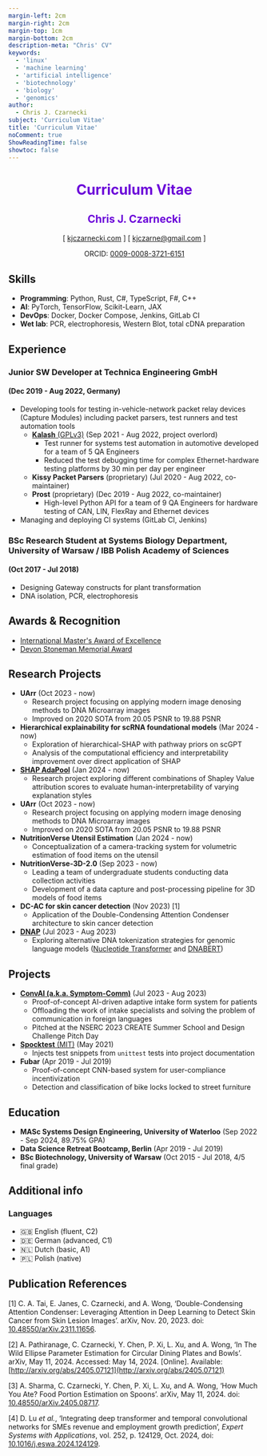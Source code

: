 ```yaml
---
margin-left: 2cm
margin-right: 2cm
margin-top: 1cm
margin-bottom: 2cm
description-meta: "Chris' CV"
keywords:
  - 'linux'
  - 'machine learning'
  - 'artificial intelligence'
  - 'biotechnology'
  - 'biology'
  - 'genomics'
author:
  - Chris J. Czarnecki
subject: 'Curriculum Vitae'
title: 'Curriculum Vitae'
noComment: true
ShowReadingTime: false
showtoc: false
---
```


<h1 style="color:#6b04d9;text-align:center"> Curriculum Vitae </h1>

<h2 id="chris-j.-czarnecki" style="color:#6b04d9;text-align:center">Chris J. Czarnecki</h2>
<p style="text-align:center">[ <a href="https://kjczarnecki.com/">kjczarnecki.com</a> ] [
<a href="mailto:kjczarne@gmail.com">kjczarne@gmail.com</a> ]</p>
<p style="text-align:center">ORCID: <a href="https://orcid.org/0009-0008-3721-6151">0009-0008-3721-6151</a></p>

## Skills

- **Programming**: Python, Rust, C\#, TypeScript, F\#, C++
- **AI**: PyTorch, TensorFlow, Scikit-Learn, JAX
- **DevOps**: Docker, Docker Compose, Jenkins, GitLab CI
- **Wet lab**: PCR, electrophoresis, Western Blot, total cDNA preparation

## Experience

### Junior SW Developer at Technica Engineering GmbH
#### (Dec 2019 - Aug 2022, Germany)

- Developing tools for testing in-vehicle-network packet relay devices (Capture Modules) including packet parsers, test runners and test automation tools
    - [**Kalash** (GPLv3)](https://github.com/Technica-Engineering/kalash) (Sep 2021 - Aug 2022, project overlord)
        - Test runner for systems test automation in automotive developed for a team of 5 QA Engineers
        - Reduced the test debugging time for complex Ethernet-hardware testing platforms by 30 min per day per engineer
    - **Kissy Packet Parsers** (proprietary) (Jul 2020 - Aug 2022, co-maintainer)
    - **Prost** (proprietary) (Dec 2019 - Aug 2022, co-maintainer)
        - High-level Python API for a team of 9 QA Engineers for hardware testing of CAN, LIN, FlexRay and Ethernet devices
- Managing and deploying CI systems (GitLab CI, Jenkins)

### BSc Research Student at Systems Biology Department, University of Warsaw / IBB Polish Academy of Sciences
#### (Oct 2017 - Jul 2018)

- Designing Gateway constructs for plant transformation
- DNA isolation, PCR, electrophoresis

## Awards & Recognition

- [International Master's Award of Excellence](https://uwaterloo.ca/graduate-studies-postdoctoral-affairs/awards/international-masters-award-excellence-imae)
- [Devon Stoneman Memorial Award](https://uwaterloo.ca/graduate-studies-postdoctoral-affairs/awards/devon-stoneman-memorial-award)

## Research Projects

- **UArr** (Oct 2023 - now)
    - Research project focusing on applying modern image denosing methods to DNA Microarray images
    - Improved on 2020 SOTA from $20.05$ PSNR to $19.88$ PSNR
- **Hierarchical explainability for scRNA foundational models** (Mar 2024 - now)
    - Exploration of hierarchical-SHAP with pathway priors on scGPT
    - Analysis of the computational efficiency and interpretability improvement over direct application of SHAP
- [**SHAP AdaPool**](https://github.com/kjczarne/shap_adapool) (Jan 2024 - now)
    - Research project exploring different combinations of Shapley Value attribution scores to evaluate human-interpretability of varying explanation styles
- **UArr** (Oct 2023 - now)
    - Research project focusing on applying modern image denosing methods to DNA Microarray images
    - Improved on 2020 SOTA from $20.05$ PSNR to $19.88$ PSNR
- **NutritionVerse Utensil Estimation** (Jan 2024 - now)
    - Conceptualization of a camera-tracking system for volumetric estimation of food items on the utensil
- **NutritionVerse-3D-2.0** (Sep 2023 - now)
    - Leading a team of undergraduate students conducting data collection activities
    - Development of a data capture and post-processing pipeline for 3D models of food items
- **DC-AC for skin cancer detection** (Nov 2023) \[1\]
    - Application of the Double-Condensing Attention Condenser architecture to skin cancer detection
- [**DNAP**](https://github.com/kjczarne/dnap) (Jul 2023 - Aug 2023)
    - Exploring alternative DNA tokenization strategies for genomic language models ([Nucleotide Transformer](https://github.com/instadeepai/nucleotide-transformer) and [DNABERT](https://github.com/jerryji1993/DNABERT))

## Projects

- [**ConvAI (a.k.a. Symptom-Comm)**](https://github.com/kjczarne/symptom-comm) (Jul 2023 - Aug 2023)
    - Proof-of-concept AI-driven adaptive intake form system for patients
    - Offloading the work of intake specialists and solving the problem of communication in foreign languages
    - Pitched at the NSERC 2023 CREATE Summer School and Design Challenge Pitch Day
- [**Spocktest** (MIT)](https://github.com/kjczarne/spocktest) (May 2021)
    - Injects test snippets from `unittest` tests into project documentation
- **Fubar** (Apr 2019 - Jul 2019)
    - Proof-of-concept CNN-based system for user-compliance incentivization
    - Detection and classification of bike locks locked to street furniture

## Education

- **MASc Systems Design Engineering, University of Waterloo** (Sep 2022 - Sep 2024, 89.75\% GPA)
- **Data Science Retreat Bootcamp, Berlin** (Apr 2019 - Jul 2019)
- **BSc Biotechnology, University of Warsaw** (Oct 2015 - Jul 2018, 4/5 final grade)

## Additional info

### Languages

- 🇬🇧 English (fluent, C2)
- 🇩🇪 German (advanced, C1)
- 🇳🇱 Dutch (basic, A1)
- 🇵🇱 Polish (native)

## Publication References

\[1\] C. A. Tai, E. Janes, C. Czarnecki, and A. Wong, ‘Double-Condensing Attention Condenser: Leveraging Attention in Deep Learning to Detect Skin Cancer from Skin Lesion Images’. arXiv, Nov. 20, 2023. doi: [10.48550/arXiv.2311.11656](https://doi.org/10.48550/arXiv.2311.11656).

\[2\] A. Pathiranage, C. Czarnecki, Y. Chen, P. Xi, L. Xu, and A. Wong, ‘In The Wild Ellipse Parameter Estimation for Circular Dining Plates and Bowls’. arXiv, May 11, 2024. Accessed: May 14, 2024. [Online]. Available: [http://arxiv.org/abs/2405.07121](http://arxiv.org/abs/2405.07121)

\[3\] A. Sharma, C. Czarnecki, Y. Chen, P. Xi, L. Xu, and A. Wong, ‘How Much You Ate? Food Portion Estimation on Spoons’. arXiv, May 11, 2024. doi: [10.48550/arXiv.2405.08717](https://doi.org/10.48550/arXiv.2405.08717).

\[4\] D. Lu _et al._, ‘Integrating deep transformer and temporal convolutional networks for SMEs revenue and employment growth prediction’, _Expert Systems with Applications_, vol. 252, p. 124129, Oct. 2024, doi: [10.1016/j.eswa.2024.124129](https://doi.org/10.1016/j.eswa.2024.124129).
